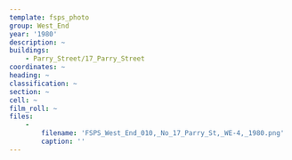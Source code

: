 ```yaml
---
template: fsps_photo
group: West_End
year: '1980'
description: ~
buildings:
    - Parry_Street/17_Parry_Street
coordinates: ~
heading: ~
classification: ~
section: ~
cell: ~
film_roll: ~
files:
    -
        filename: 'FSPS_West_End_010,_No_17_Parry_St,_WE-4,_1980.png'
        caption: ''
---
```

